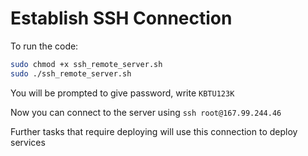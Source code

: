 # Establish SSH Connection 

To run the code:
```bash
sudo chmod +x ssh_remote_server.sh
sudo ./ssh_remote_server.sh 
```

You will be prompted to give password, write `KBTU123K`

Now you can connect to the server using `ssh root@167.99.244.46`

Further tasks that require deploying will use this connection to deploy services